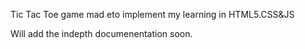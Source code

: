 Tic Tac Toe game mad eto implement my learning in HTML5.CSS&JS

Will add the indepth documenentation soon.

